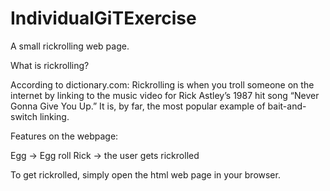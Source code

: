 # IndividualGiTExercise
A small rickrolling web page.

What is rickrolling?

According to dictionary.com:
Rickrolling is when you troll someone on the internet by linking to the music video for Rick Astley’s 1987 hit song “Never Gonna Give You Up.” It is, by far, the most popular example of bait-and-switch linking.

Features on the webpage:

Egg -> Egg roll
Rick -> the user gets rickrolled

To get rickrolled, simply open the html web page in your browser.
